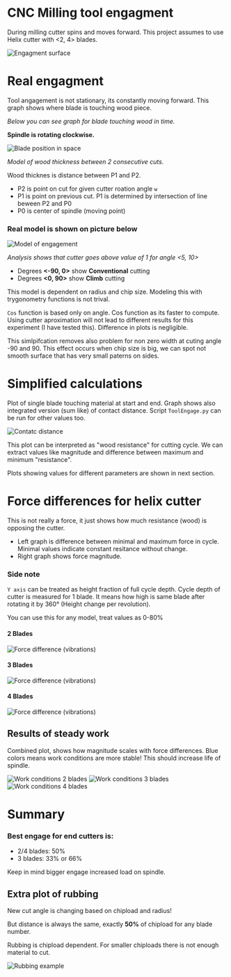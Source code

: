 # CNC Milling tool engagment
During milling cutter spins and moves forward.
This project assumes to use Helix cutter with <2, 4> blades.

![Engagment surface](Cutter.gif)

# Real engagment
Tool angagement is not stationary, its constantly moving forward. This graph shows where blade is touching wood piece.

*Below you can see graph for blade touching wood in time.*

**Spindle is rotating clockwise.**

![Blade position in space](images/CuttingComparison.png)

*Model of wood thickness between 2 consecutive cuts.*

Wood thicknes is distance between P1 and P2.
-    P2 is point on cut for given cutter roation angle `w`
-    P1 is point on previous cut.
P1 is determined by intersection of line beween P2 and P0
-   P0 is center of spindle (moving point)

### Real model is shown on picture below


![Model of engagement](images/ModelOfEngagement.png)

*Analysis shows that cutter goes above value of 1 for angle <5, 10>*

* Degrees **<-90, 0>** show **Conventional** cutting
* Degrees **<0, 90>** show **Climb** cutting 

This model is dependent on radius and chip size. Modeling this with trygonometry functions is not trival.

`Cos` function is based only on angle. Cos function as its faster to compute.
Using cutter aproximation will not lead to different results for this experiment (I have tested this). Difference in plots is negligible.

This simlpifcation removes also problem for non zero width at cuting angle -90 and 90. 
This effect occurs when chip size is big, we can spot not smooth surface that has very small paterns on sides.

# Simplified calculations

Plot of single blade touching material at start and end. Graph shows also integrated version (sum like) of contact distance. Script `ToolEngage.py` can be run for other values too.

![Contatc distance](images/CycleEngagmentPlot.png)

This plot can be interpreted as "wood resistance" for cutting cycle. We can extract values like magnitude and difference between maximum and minimum "resistance".

Plots showing values for different parameters are shown in next section.

# Force differences for helix cutter
This is not really a force, it just shows how much resistance (wood) is opposing the cutter.

* Left graph is difference between minimal and maximum force in cycle. Minimal values indicate constant resitance without change.
* Right graph shows force magnitude.

### Side note
`Y axis` can be treated as height fraction of full cycle depth.
Cycle depth of cutter is measured for 1 blade. It means how high is same blade after rotating it by 360° (Height change per revolution).

You can use this for any model, treat values as 0-80%

#### 2 Blades
![Force difference (vibrations)](images/PseudoWibracje_2_.png)

#### 3 Blades
![Force difference (vibrations)](images/PseudoWibracje_3_.png)

#### 4 Blades
![Force difference (vibrations)](images/PseudoWibracje_4_.png)


## Results of steady work
Combined plot, shows how magnitude scales with force differences.
Blue colors means work conditions are more stable! This should increase life of spindle.

![Work conditions 2 blades](images/PseudoWibracje_2_Skalowane.png)
![Work conditions 3 blades](images/PseudoWibracje_3_Skalowane.png)
![Work conditions 4 blades](images/PseudoWibracje_4_Skalowane.png)

# Summary
### Best engage for end cutters is:
- 2/4 blades: 50%
- 3 blades: 33% or 66%

Keep in mind bigger engage increased load on spindle.

## Extra plot of rubbing
New cut angle is changing based on chipload and radius!

But distance is always the same, exactly **50%** of chipload for any blade number.

Rubbing is chipload dependent.
For smaller chiploads there is not enough material to cut.

![Rubbing example](images/RubbingExample.png)
